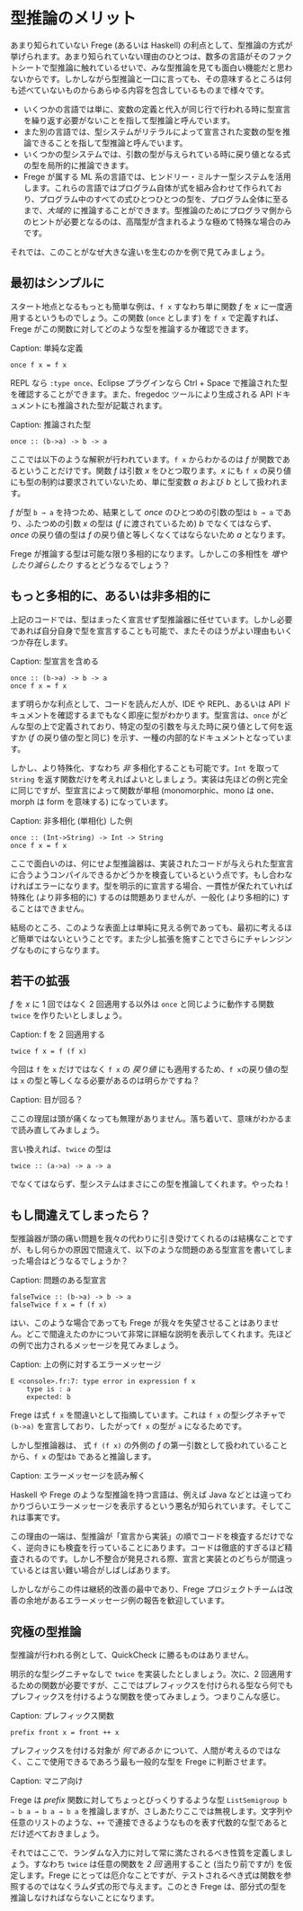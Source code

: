 # 型推論のメリット

あまり知られていない Frege (あるいは Haskell) の利点として、型推論の方式が挙げられます。あまり知られていない理由のひとつは、数多の言語がそのファクトシートで型推論に触れているせいで、みな型推論を見ても面白い機能だと思わないからです。しかしながら型推論と一口に言っても、その意味するところは何も述べていないものからあらゆる内容を包含しているものまで様々です。

* いくつかの言語では単に、変数の定義と代入が同じ行で行われる時に型宣言を繰り返す必要がないことを指して型推論と呼んでいます。
* また別の言語では、型システムがリテラルによって宣言された変数の型を推論できることを指して型推論と呼んでいます。
* いくつかの型システムでは、引数の型が与えられている時に戻り値となる式の型を局所的に推論できます。
* Frege が属する ML 系の言語では、ヒンドリー・ミルナー型システムを活用します。これらの言語ではプログラム自体が式を組み合わせて作られており、プログラム中のすべての式ひとつひとつの型を、プログラム全体に至るまで、_大域的_ に推論することができます。型推論のためにプログラマ側からのヒントが必要となるのは、高階型が含まれるような極めて特殊な場合のみです。

それでは、このことがなぜ大きな違いを生むのかを例で見てみましょう。

## 最初はシンプルに

スタート地点となるもっとも簡単な例は、`f x` すなわち単に関数 _f_ を _x_ に一度適用するというものでしょう。この関数 (`once` とします) を `f x` で定義すれば、Frege がこの関数に対してどのような型を推論するか確認できます。

Caption: 単純な定義

```
once f x = f x
```

REPL なら `:type once`、Eclipse プラグインなら Ctrl + Space で推論された型を確認することができます。また、fregedoc ツールにより生成される API ドキュメントにも推論された型が記載されます。

Caption: 推論された型

```
once :: (b->a) -> b -> a
```

ここでは以下のような解釈が行われています。`f x` からわかるのは _f_ が関数であるということだけです。関数 _f_ は引数 _x_ をひとつ取ります。_x_ にも `f x` の戻り値にも型の制約は要求されていないため、単に型変数 _a_ および _b_ として扱われます。

_f_ が型 `b → a` を持つため、結果として _once_ のひとつめの引数の型は `b → a` であり、ふたつめの引数 _x_ の型は (_f_ に渡されているため) _b_ でなくてはならず、_once_ の戻り値の型は _f_ の戻り値と等しくなくてはならないため _a_ となります。

Frege が推論する型は可能な限り多相的になります。しかしこの多相性を _増やしたり減らしたり_ するとどうなるでしょう？

## もっと多相的に、あるいは非多相的に

上記のコードでは、型はまったく宣言せず型推論器に任せています。しかし必要であれば自分自身で型を宣言することも可能で、またそのほうがよい理由もいくつか存在します。

Caption: 型宣言を含める

```
once :: (b->a) -> b -> a
once f x = f x
```

まず明らかな利点として、コードを読んだ人が、IDE や REPL、あるいは API ドキュメントを確認するまでもなく即座に型がわかります。型宣言は、`once` がどんな型の上で定義されており、特定の型の引数を与えた時に戻り値として何を返すか (_f_ の戻り値の型と同じ) を示す、一種の内部的なドキュメントとなっています。

しかし、より特殊化、すなわち _非_ 多相化することも可能です。`Int` を取って `String` を返す関数だけを考えればよいとしましょう。実装は先ほどの例と完全に同じですが、型宣言によって関数が単相 (monomorphic、mono は one、morph は form を意味する) になっています。

Caption: 非多相化 (単相化) した例

```
once :: (Int->String) -> Int -> String
once f x = f x
```

ここで面白いのは、何にせよ型推論器は、実装されたコードが与えられた型宣言に合うようコンパイルできるかどうかを検査しているという点です。もし合わなければエラーになります。型を明示的に宣言する場合、一貫性が保たれていれば特殊化 (より非多相的に) するのは問題ありませんが、一般化 (より多相的に) することはできません。

結局のところ、このような表面上は単純に見える例であっても、最初に考えるほど簡単ではないということです。また少し拡張を施すことでさらにチャレンジングなものにすらなります。

## 若干の拡張

_f_ を _x_ に 1 回ではなく 2 回適用する以外は `once` と同じように動作する関数 `twice` を作りたいとしましょう。

Caption: f を 2 回適用する

```
twice f x = f (f x)
```

今回は `f` を `x` だけではなく  `f x` の _戻り値_ にも適用するため、`f x`の戻り値の型は `x` の型と等しくなる必要があるのは明らかですね？

Caption: 目が回る？

ここの理屈は頭が痛くなっても無理がありません。落ち着いて、意味がわかるまで読み直してみましょう。

言い換えれば、`twice` の型は

```
twice :: (a->a) -> a -> a
```

でなくてはならず、型システムはまさにこの型を推論してくれます。やったね！

## もし間違えてしまったら？

型推論器が頭の痛い問題を我々の代わりに引き受けてくれるのは結構なことですが、もし何らかの原因で間違えて、以下のような問題のある型宣言を書いてしまった場合はどうなるでしょうか？

Caption: 問題のある型宣言

```
falseTwice :: (b->a) -> b -> a
falseTwice f x = f (f x)
```

はい、このような場合であっても Frege が我々を失望させることはありません。どこで間違えたのかについて非常に詳細な説明を表示してくれます。先ほどの例で出力されるメッセージを見てみましょう。

Caption: 上の例に対するエラーメッセージ

```
E <console>.fr:7: type error in expression f x
    type is : a
    expected: b
```

Frege は式 `f x` を間違いとして指摘しています。これは `f x` の型シグネチャで `(b->a)` を宣言しており、したがって`f x` の型が `a` になるためです。

しかし型推論器は、 式 `f (f x)` の外側の _f_ の第一引数として扱われていることから、`f x` の型は`b` であると推論します。

Caption: エラーメッセージを読み解く

Haskell や Frege のような型推論を持つ言語は、例えば Java などとは違ってわかりづらいエラーメッセージを表示するという悪名が知られています。そしてこれは事実です。

この理由の一端は、型推論が「宣言から実装」の順でコードを検査するだけでなく、逆向きにも検査を行っていることにあります。コードは徹底的すぎるほど精査されるのです。しかし不整合が発見される際、宣言と実装とのどちらが間違っているとは言い難い場合がしばしばあります。

しかしながらこの件は継続的改善の最中であり、Frege プロジェクトチームは改善の余地があるエラーメッセージ例の報告を歓迎しています。

## 究極の型推論

型推論が行われる例として、QuickCheck に勝るものはありません。

明示的な型シグニチャなしで `twice` を実装したとしましょう。次に、2 回適用するための関数が必要ですが、ここではプレフィックスを付けられる型なら何でもプレフィックスを付けるような関数を使ってみましょう。つまりこんな感じ。

Caption: プレフィックス関数

```
prefix front x = front ++ x
```

プレフィックスを付ける対象が _何であるか_ について、人間が考えるのではなく、ここで使用できるであろう最も一般的な型を Frege に判断させます。

Caption: マニア向け

Frege は _prefix_ 関数に対してちょっとびっくりするような型 `ListSemigroup b ⇒ b a → b a → b a` を推論しますが、さしあたりここでは無視します。文字列や任意のリストのような、`++` で連接できるようなものを表す代数的な型であるとだけ述べておきましょう。

それではここで、ランダムな入力に対して常に満たされるべき性質を定義しましょう。すなわち `twice` は任意の関数を _2 回_ 適用すること (当たり前ですが) を仮定します。Frege にとっては厄介なことですが、テストされるべき式は関数を参照するのではなくラムダ式の形で与えます。このとき Frege は、部分式の型を推論しなければならないことになります。
